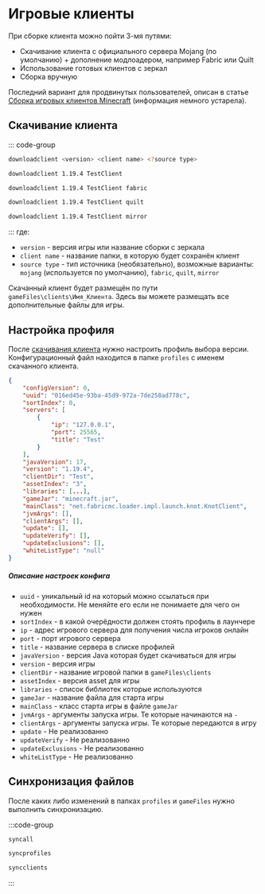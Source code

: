 # Игровые клиенты

При сборке клиента можно пойти 3-мя путями:

- Скачивание клиента с официального сервера Mojang (по умолчанию) + дополнение модлоадером, например Fabric или Quilt
- Использование готовых клиентов с зеркал
- Сборка вручную

Последний вариант для продвинутых пользователей, описан в статье [Сборка игровых клиентов Minecraft](https://blog.aurora-team.ru/posts/building-minecraft-clients/) (информация немного устарела).

## Скачивание клиента

::: code-group

```sh [Команда для скачивания]
downloadclient <version> <client name> <?source type>
```

```sh [Vanilla]
downloadclient 1.19.4 TestClient
```

```sh [Fabric]
downloadclient 1.19.4 TestClient fabric
```

```sh [Quilt]
downloadclient 1.19.4 TestClient quilt
```

```sh [Mirror]
downloadclient 1.19.4 TestClient mirror
```

:::
где:

- `version` - версия игры или название сборки с зеркала
- `client name` - название папки, в которую будет сохранён клиент
- `source type` - тип источника (необязательно), возможные варианты: `mojang` (используется по умолчанию), `fabric`, `quilt`, `mirror`

Скачанный клиент будет размещён по пути `gameFiles\clients\Имя_Клиента`. Здесь вы можете размещать все дополнительные файлы для игры.

## Настройка профиля

После [скачивания клиента](#скачивание-клиента) нужно настроить профиль выбора версии. Конфигурационный файл находится в папке `profiles` с именем скачанного клиента.

```json
{
    "configVersion": 0,
    "uuid": "016ed45e-93ba-45d9-972a-7de258ad778c",
    "sortIndex": 0,
    "servers": [
        {
            "ip": "127.0.0.1",
            "port": 25565,
            "title": "Test"
        }
    ],
    "javaVersion": 17,
    "version": "1.19.4",
    "clientDir": "Test",
    "assetIndex": "3",
    "libraries": [...],
    "gameJar": "minecraft.jar",
    "mainClass": "net.fabricmc.loader.impl.launch.knot.KnotClient",
    "jvmArgs": [],
    "clientArgs": [],
    "update": [],
    "updateVerify": [],
    "updateExclusions": [],
    "whiteListType": "null"
}
```

##### Описание настроек конфига

- `uuid` - уникальный id на который можно ссылаться при необходимости. Не меняйте его если не понимаете для чего он нужен
- `sortIndex` - в какой очерёдности должен стоять профиль в лаунчере
- `ip` - адрес игрового сервера для получения числа игроков онлайн
- `port` - порт игрового сервера
- `title` - название сервера в списке профилей
- `javaVersion` - версия Java которая будет скачиваться для игры
- `version` - версия игры
- `clientDir` - название игровой папки в `gameFiles\clients`
- `assetIndex` - версия asset для игры
- `libraries` - список библиотек которые используются
- `gameJar` - название файла для старта игры
- `mainClass` - класс старта игры в файле `gameJar`
- `jvmArgs` - аргументы запуска игры. Те которые начинаются на `-`
- `clientArgs` - аргументы запуска игры. Те которые передаются в игру
- `update` - Не реализованно
- `updateVerify` - Не реализованно
- `updateExclusions` - Не реализованно
- `whiteListType` - Не реализованно

## Синхронизация файлов

После каких либо изменений в папках `profiles` и `gameFiles` нужно выполнить синхронизацию.

:::code-group

```sh [синхронизация всего]
syncall
```

```sh [синхронизация профилей]
syncprofiles
```

```sh [синхронизация игровых файлов]
syncclients
```

:::
